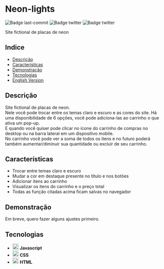 # Neon-lights

![Badge last-commit](https://img.shields.io/github/last-commit/aaneleh/neon-lights)
![Badge twitter](https://img.shields.io/github/issues/aaneleh/neon-lights)
![Badge twitter](https://img.shields.io/twitter/follow/helena_kurzzz)

Site fictional de placas de neon

## Indice

* [Descrição](#descrição)
* [Características](#características)
* [Demonstração](#demonstração)
* [Tecnologias](#tecnologias)
* [English Version](#english-version)

## Descrição

Site fictional de placas de neon.  
Nele você pode trocar entre os temas claro e escuro e as cores do site.
Há uma disponibilidade de 6 opções, você pode adiciona-las ao carrinho o que ativa um pop-up.  
E quando você quiser pode clicar no ícone do carrinho de compras no desktop ou na barra lateral em um dispositivo mobile.  
No carrinho você pode ver a soma de todos os itens e no futuro poderá também aumentar/diminuir sua quantidade ou excluir de seu carrinho.  

## Características

- Trocar entre temas claro e escuro
- Mudar a cor em destaque presente no título e nos botões
- Adicionar itens ao carrinho
- Visualizar os itens do carrinho e o preço total
- Todas as função citadas acima ficam salvas no navegador

## Demonstração

Em breve, quero fazer alguns ajustes primeiro.

## Tecnologias

- <img src="https://cdn.jsdelivr.net/gh/devicons/devicon/icons/javascript/javascript-original.svg"  width="20px" height="auto" /> **Javascript**
- <img src="https://cdn.jsdelivr.net/gh/devicons/devicon/icons/css3/css3-original.svg"  width="20px" height="auto" /> **CSS**
- <img src="https://cdn.jsdelivr.net/gh/devicons/devicon/icons/html5/html5-original.svg"  width="20px" height="auto" /> **HTML**


